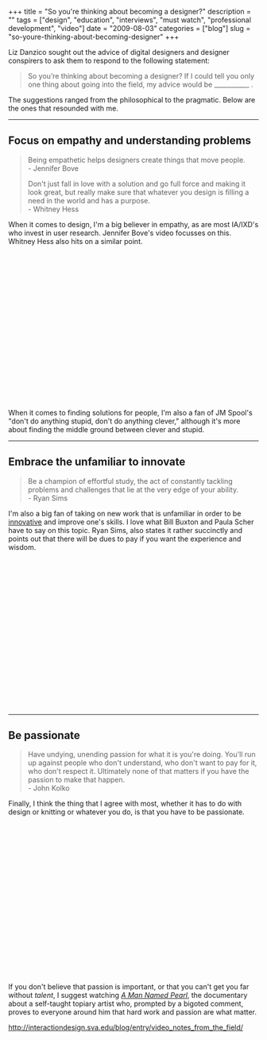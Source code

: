 +++
title = "So you're thinking about becoming a designer?"
description = ""
tags = ["design", "education", "interviews", "must watch", "professional development", "video"]
date = "2009-08-03"
categories = ["blog"]
slug = "so-youre-thinking-about-becoming-designer"
+++



<p>Liz Danzico sought out the advice of digital designers and designer conspirers to ask them to respond to the following statement:</p>
<blockquote><p>So you’re thinking about becoming a designer? If I could tell you only one thing about going into the field, my advice would be ___________ .</p></blockquote>
<p>The suggestions ranged from the philosophical to the pragmatic. Below are the ones that resounded with me. </p>
<hr />
<h2>Focus on empathy and understanding problems</h2>
<blockquote class="martop1"><p>
Being empathetic helps designers create things that move people.<br />
- Jennifer Bove</p>
<p>Don't just fall in love with a solution and go full force and making it look great, but really make sure that whatever you design is filling a need in the world and has a purpose.<br />
- Whitney Hess
</p></blockquote>
<p>When it comes to design, I'm a big believer in empathy, as are most IA/IXD's who invest in user research. Jennifer Bove's video focusses on this. Whitney Hess also hits on a similar point.</p>
<div class="video">
<object width="400" height="300"><param name="allowfullscreen" value="true" /><param name="allowscriptaccess" value="always" /><param name="movie" value="http://vimeo.com/moogaloop.swf?clip_id=5802242&amp;server=vimeo.com&amp;show_title=1&amp;show_byline=1&amp;show_portrait=0&amp;color=&amp;fullscreen=1" /><embed src="http://vimeo.com/moogaloop.swf?clip_id=5802242&amp;server=vimeo.com&amp;show_title=1&amp;show_byline=1&amp;show_portrait=0&amp;color=&amp;fullscreen=1" type="application/x-shockwave-flash" allowfullscreen="true" allowscriptaccess="always" width="400" height="300"></embed></object></div>
<p>When it comes to finding solutions for people, I'm also a fan of JM Spool's "don't do anything stupid, don't do anything clever," although it's more about finding the middle ground between clever and stupid.</p>
<hr />
<h2>Embrace the unfamiliar to innovate</h2>
<blockquote class="martop1"><p>Be a champion of effortful study, the act of constantly tackling problems and challenges that lie at the very edge of your ability.<br />
- Ryan Sims</p></blockquote>
<p>I'm also a big fan of taking on new work that is unfamiliar in order to be <a href="tags/innovation.html">innovative</a> and improve one's skills. I love what Bill Buxton and Paula  Scher have to say on this topic. Ryan Sims, also states it rather succinctly and points out that there will be dues to pay if you want the experience and wisdom.</p>
<div class="video">
<object width="400" height="300"><param name="allowfullscreen" value="true" /><param name="allowscriptaccess" value="always" /><param name="movie" value="http://vimeo.com/moogaloop.swf?clip_id=5802338&amp;server=vimeo.com&amp;show_title=1&amp;show_byline=1&amp;show_portrait=0&amp;color=&amp;fullscreen=1" /><embed src="http://vimeo.com/moogaloop.swf?clip_id=5802338&amp;server=vimeo.com&amp;show_title=1&amp;show_byline=1&amp;show_portrait=0&amp;color=&amp;fullscreen=1" type="application/x-shockwave-flash" allowfullscreen="true" allowscriptaccess="always" width="400" height="300"></embed></object></div>
<hr />
<h2>Be passionate</h2>
<blockquote class="martop1"><p>Have undying, unending passion for what it is you're doing. You'll run up against people who don't understand, who don't want to pay for it, who don't respect it. Ultimately none of that matters if you have the passion to make that happen.<br />
- John Kolko</p></blockquote>
<p>Finally, I think the thing that I agree with most, whether it has to do with design or knitting or whatever you do, is that you have to be passionate. </p>
<div class="video">
<object width="400" height="307"><param name="allowfullscreen" value="true" /><param name="allowscriptaccess" value="always" /><param name="movie" value="http://vimeo.com/moogaloop.swf?clip_id=5802291&amp;server=vimeo.com&amp;show_title=1&amp;show_byline=1&amp;show_portrait=0&amp;color=&amp;fullscreen=1" /><embed src="http://vimeo.com/moogaloop.swf?clip_id=5802291&amp;server=vimeo.com&amp;show_title=1&amp;show_byline=1&amp;show_portrait=0&amp;color=&amp;fullscreen=1" type="application/x-shockwave-flash" allowfullscreen="true" allowscriptaccess="always" width="400" height="307"></embed></object></div>
<p>If you don't believe that passion is important, or that you can't get you far without <em>talent</em>, I suggest watching <em><a href="http://www.imdb.com/title/tt0878134/">A Man Named Pearl</a></em>, the documentary about a self-taught topiary artist who, prompted by a bigoted comment,  proves to everyone around him that hard work and passion are what matter.</p>
    
  <a href="http://interactiondesign.sva.edu/blog/entry/video_notes_from_the_field/">http://interactiondesign.sva.edu/blog/entry/video_notes_from_the_field/</a>
